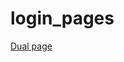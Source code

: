 # login_pages

[Dual page](https://thomasbernard03.github.io/login_pages/login_and_register/index.html)
